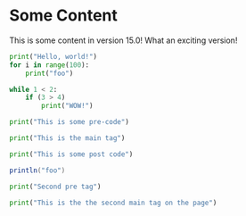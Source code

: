 # Some Content

This is some content in version 15.0! What an exciting version!

```py
print("Hello, world!")
for i in range(100):
    print("foo")

while 1 < 2:
    if (3 > 4)
        print("WOW!")
```

```{.py .py-pre}
print("This is some pre-code")
```

```py
print("This is the main tag")
```

```{.py .py-post}
print("This is some post code")
```

```java
println("foo")
```

```{.py .py-pre}
print("Second pre tag")
```

```py
print("This is the the second main tag on the page")
```